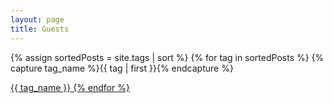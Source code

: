 ```yaml
---
layout: page
title: Guests
---
```


<div id="archives">
{% assign sortedPosts = site.tags | sort %}
{% for tag in sortedPosts %}
    {% capture tag_name %}{{ tag | first }}{% endcapture %}
    <p></p>
    <a href="{{site.baseurl}}/tag/{{tag_name| slugify}}"  class="tag-head">{{ tag_name }}
{% endfor %}
